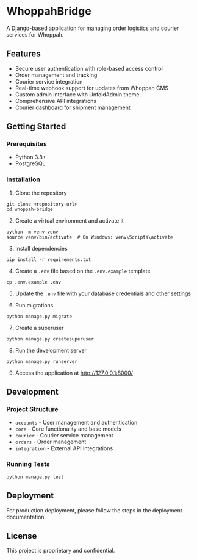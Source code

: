 # WhoppahBridge

A Django-based application for managing order logistics and courier services for Whoppah.

## Features

- Secure user authentication with role-based access control
- Order management and tracking
- Courier service integration
- Real-time webhook support for updates from Whoppah CMS
- Custom admin interface with UnfoldAdmin theme
- Comprehensive API integrations
- Courier dashboard for shipment management

## Getting Started

### Prerequisites

- Python 3.8+
- PostgreSQL

### Installation

1. Clone the repository
```
git clone <repository-url>
cd whoppah-bridge
```

2. Create a virtual environment and activate it
```
python -m venv venv
source venv/bin/activate  # On Windows: venv\Scripts\activate
```

3. Install dependencies
```
pip install -r requirements.txt
```

4. Create a `.env` file based on the `.env.example` template
```
cp .env.example .env
```

5. Update the `.env` file with your database credentials and other settings

6. Run migrations
```
python manage.py migrate
```

7. Create a superuser
```
python manage.py createsuperuser
```

8. Run the development server
```
python manage.py runserver
```

9. Access the application at http://127.0.0.1:8000/

## Development

### Project Structure

- `accounts` - User management and authentication
- `core` - Core functionality and base models
- `courier` - Courier service management
- `orders` - Order management
- `integration` - External API integrations

### Running Tests

```
python manage.py test
```

## Deployment

For production deployment, please follow the steps in the deployment documentation.

## License

This project is proprietary and confidential.
